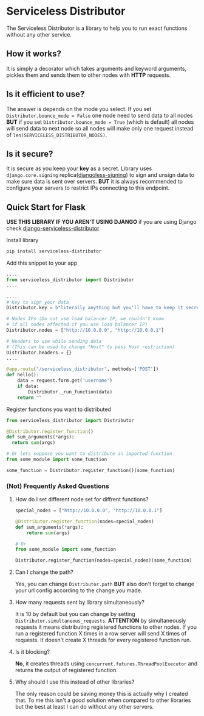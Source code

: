# Serviceless Distributor
The Serviceless Distributor is a library to help you to run exact functions without any other service.

## How it works?
It is simply a decorator which takes arguments and keyword arguments, pickles them and sends them to other nodes with **HTTP** requests.

## Is it efficient to use?
The answer is depends on the mode you select. If you set `Distributor.bounce_mode = False` one node need to send data to all nodes **BUT** if you set `Distributor.bounce_mode = True` (which is default) all nodes will send data to next node so all nodes will make only one request instead of `len(SERVICELESS_DISTRIBUTOR_NODES)`.

## Is it secure?
It is secure as you keep your **key** as a secret. Library uses `django.core.signing` replica([djangoless-signing](https://github.com/FKLC/djangoless-signing)) to sign and unsign data to make sure data is sent over servers. **BUT** it is always recommended to configure your servers to restrict IPs connecting to this endpoint.

## Quick Start for Flask
**USE THIS LIBRARY IF YOU AREN'T USING DJANGO** if you are using Django check [django-serviceless-distributor](https://github.com/FKLC/django-serviceless-distributor)


Install library
```bash
pip install serviceless-distributor
```

Add this snippet to your app
```py
....
from serviceless_distributor import Distributor
....

....
# Key to sign your data
Distributor.key = b"literally anything but you'll have to keep it secret"

# Nodes IPs (Do not use load balancer IP, we couldn't know
# if all nodes affected if you use load balancer IP)
Distributor.nodes = ["http://10.0.0.0", "http://10.0.0.1"]

# Headers to use while sending data
# (This can be used to change "Host" to pass Host restriction)
Distributor.headers = {}
....

@app.route("/serviceless_distributor", methods=['POST'])
def hello():
    data = request.form.get('username')
    if data:
        Distributor._run_function(data)
    return ""
```

Register functions you want to distributed
```py
from serviceless_distributor import Distributor

@Distributor.register_function()
def sum_arguments(*args):
  return sum(args)

# Or lets suppose you want to distribute an imported function
from some_module import some_function

some_function = Distributor.register_function()(some_function)
```


### (Not) Frequently Asked Questions
1. How do I set different node set for diffrent functions?
    ```py
    special_nodes = ["http://10.0.0.0", "http://10.0.0.1"]

    @Distributor.register_function(nodes=special_nodes)
    def sum_arguments(*args):
        return sum(args)

    # Or
    from some_module import some_function

    Distributor.register_function(nodes=special_nodes)(some_function)
    ```

2. Can I change the path?

    Yes, you can change `Distributor.path` **BUT** also don't forget to change your url config according to the change you made.

3. How many requests sent by library simultaneously?

    It is 10 by default but you can change by setting `Distributor.simultaneous_requests`. **ATTENTION** by simultaneously requests it means distributing registered functions to other nodes. If you run a registered function X times in a row server will send X times of requests. It doesn't create X threads for every registered function run.

4. Is it blocking?

    **No**, it creates threads using `concurrent.futures.ThreadPoolExecutor` and returns the output of registered function.

5. Why should I use this instead of other libraries?

    The only reason could be saving money this is actually why I created that. To me this isn't a good solution when compared to other libraries but the best at least I can do without any other servers.
